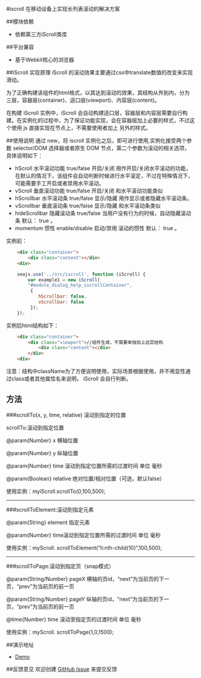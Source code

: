 #iscroll
在移动设备上实现长列表滚动的解决方案

##模块依赖
- 依赖第三方iScroll类库

##平台兼容
- 基于Webkit核心的浏览器

##iScroll 实现原理
iScroll 的滚动效果主要通过css中translate数值的改变来实现滑动。

为了正确构建该组件的html格式，以其达到滚动的效果，其结构从外到内，分为三层，容器层(container)、适口层(viewport)、内容层(content)。

在构建 iScroll 实例中，iScroll 会自动构建适口层，容器层和内容层需要自行构建。在实例化的过程中，为了保证功能实现，会在容器层加上必要的样式，不过这个使用 js 直接实现在节点上，不需要使用者加上
另外的样式。

##使用说明
通过 new，将 iscroll 实例化之后，即可进行使用,实例化接受两个参数 selector/DOM 选择器或者原生 DOM 节点，第二个参数为滚动的相关选项，具体说明如下：
- hScroll 水平滚动功能 true/false 开启/关闭 用作开启/关闭水平滚动的功能，在默认的情况下，该组件会自动判断时候进行水平滚定，不过在特殊情况下，可能需要手工开启或者禁用水平滚动。
- vScroll 垂直滚动功能 true/false 开启/关闭 和水平滚动功能类似
- hScrollbar 水平滚动条 true/false 显示/隐藏 用作显示或者隐藏水平滚动条。
- vScrollbar 垂直滚动条 true/false 显示/隐藏 和水平滚动条类似
- hideScrollbar 隐藏滚动条 true/false 当用户没有行为的时候，自动隐藏滚动条 默认： true 。
- momentum 惯性 enable/disable 启动/禁用 滚动的惯性 默认： true 。

实例前：
```html
    <div class="container">
        <div class="content"></div>
    <div>
```
```js
    seajs.use('../src/iscroll', function (iScroll) {
        var example1 = new iScroll(
        "#module_dialog_help_iscrollContainer",
         {
            hScrollbar: false,
            vScrollbar: false
         });
    });
```
实例后html结构如下：
```html
    <div class="container">
        <div class="viewport">//组件生成，不需要单独加上这层结构
            <div class="content"></div>
        </div>
    <div>
```
注意：结构中className为了方便说明使用，实际场景根据使用，并不用显性通过class或者其他属性名来说明， iScroll 会自行判断。

## 方法
###scrollTo(x, y, time, relative) 滚动到指定的位置

scrollTo:滚动到指定位置

@param{Number} x 横轴位置

@param{Number} y 纵轴位置

@param{Number} time 滚动到指定位置所需的过渡时间 单位 毫秒

@param{Boolean} relative 绝对位置/相对位置（可选，默认false）

使用实例：myiScroll.scrollTo(0,100,500);

----------
###scrollToElement:滚动到指定元素

@param{String} element 指定元素

@param{Number} time滚动到指定位置所需的过渡时间 单位 毫秒

使用实例：myScroll. scrollToElement(“li:nth-child(10)”,100,500);

------------
###scrollToPage:滚动到指定页（snap模式）

@param{String/Number} pageX 横轴的页id，“next”为当前页的下一页，“prev”为当前页的前一页

@param{String/Number} pageY 纵轴的页id，“next”为当前页的下一页，“prev”为当前页的前一页

@time{Number} time 滚动至指定页的过渡时间 单位 毫秒

使用实例：myScroll. scrollToPage(1,0,1500);

##演示地址
- [Demo](../lib/iscroll/examples/iscroll.html)

##反馈意见
欢迎创建 [GitHub Issue](http://github.com/alipay/handy/issues/new) 来提交反馈